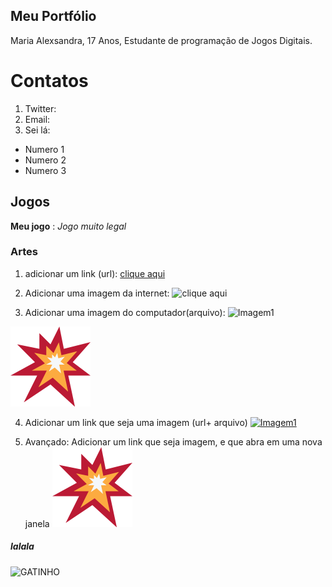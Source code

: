 ## Meu Portfólio
Maria Alexsandra,
17 Anos,
Estudante de programação de Jogos Digitais.

# Contatos

1. Twitter: 
2. Email:
3. Sei lá:

- Numero 1
- Numero 2
- Numero 3


## Jogos

**Meu jogo** : _Jogo muito legal_

### Artes

1. adicionar um link (url):
[ clique aqui](https://i.pinimg.com/originals/ec/5c/d9/ec5cd9c7756d143fe618228951b50a47.jpg)

2. Adicionar uma imagem da internet:
![ clique aqui](https://i.pinimg.com/originals/ec/5c/d9/ec5cd9c7756d143fe618228951b50a47.jpg)

3. Adicionar uma imagem do computador(arquivo):
![Imagem1](ae5f8ea88420a45eda103edb35cdf9a5%20-%20Cópia.png)

![Imagem2](explosion.png)

4. Adicionar um link que seja uma imagem (url+ arquivo)
[![Imagem1](ae5f8ea88420a45eda103edb35cdf9a5%20-%20Cópia.png)](https://Twitter.com
)

 5. Avançado: Adicionar um link que seja imagem, e que abra em uma nova janela
 <a href="https://google.com" targuet="_blank"> ![Imagem2](explosion.png)</a>

##### lalala
 ![GATINHO](https://assets.papodehomem.com.br/2015/05/30/05/42/43/431/photo.jpg)
